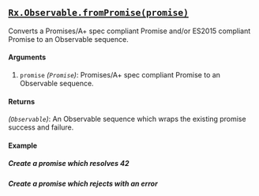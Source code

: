 ## [`Rx.Observable.fromPromise(promise)`](https://github.com/Reactive-Extensions/RxJS/blob/master/src/core/linq/observable/frompromise.js)

Converts a Promises/A+ spec compliant Promise and/or ES2015 compliant Promise to an Observable sequence.

#### Arguments
1. `promise` *(`Promise`)*: Promises/A+ spec compliant Promise to an Observable sequence.

#### Returns
*(`Observable`)*: An Observable sequence which wraps the existing promise success and failure.

#### Example

##### Create a promise which resolves 42

[](http://jsbin.com/riyar/1/embed?js,console)

##### Create a promise which rejects with an error

[](http://jsbin.com/zuyeyi/1/embed?js,console)